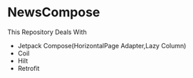 # NewsCompose
This Repository Deals With
* Jetpack Compose(HorizontalPage Adapter,Lazy Column)
* Coil
* Hilt
* Retrofit
